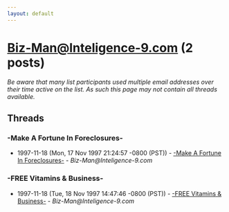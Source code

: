 ```yaml
---
layout: default
---
```


# Biz-Man@Inteligence-9.com (2 posts)

_Be aware that many list participants used multiple email addresses over their time active on the list. As such this page may not contain all threads available._

## Threads

### -Make A Fortune In Foreclosures-
+ 1997-11-18 (Mon, 17 Nov 1997 21:24:57 -0800 (PST)) - [-Make A Fortune In Foreclosures-](/archive/1997/11/5c2df22b1c08b670801840d6d6e96d6b382915dda9cec692a52c212ef7c255fe) - _Biz-Man@Inteligence-9.com_

### -FREE Vitamins & Business-
+ 1997-11-18 (Tue, 18 Nov 1997 14:47:46 -0800 (PST)) - [-FREE Vitamins & Business-](/archive/1997/11/340628e7f908608eb831aa40f7baf03e69cc6055a68977ba0f709d2c2aa2cc85) - _Biz-Man@Inteligence-9.com_

